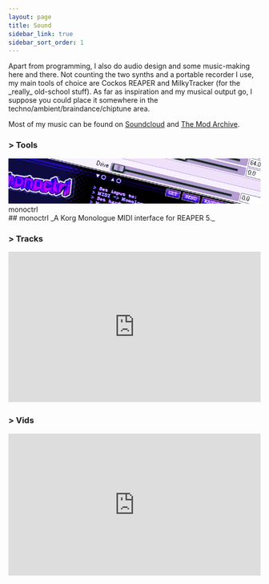 ```yaml
---
layout: page
title: Sound
sidebar_link: true
sidebar_sort_order: 1
---
```

<div class="subsection">
Apart from programming, I also do audio design and some music-making here and there.
Not counting the two synths and a portable recorder I use, my main tools of choice are Cockos REAPER and MilkyTracker (for the _really_ old-school stuff). As far as inspiration and my musical output go, I suppose you could place it somewhere in the techno/ambient/braindance/chiptune area.

Most of my music can be found on [Soundcloud](https://soundcloud.com/blokatt) and [The Mod Archive](https://modarchive.org/index.php?request=view_profile&query=91413).
</div>

<div markdown="0">

<div class="subsection">
<h3 class="visual-title">&gt; Tools</h3>
<div class="dashed-border visual-thumbnail-wide" onclick="location.href='/gfx/bktglitch/';">
  <div class="visual-thumbnail-wide-image right">    
    <img src = "\assets\visual_previews\thumbnail_monoctrl.png">    
    <div class="visual-thumbnail-wide-title right">
        monoctrl
    </div>
  </div>  
  <div class="visual-thumbnail-wide-description right">  
    <div markdown="1">
## monoctrl
_A Korg Monologue MIDI interface for REAPER 5._
</div>    
</div>  
</div>
</div>
<div class="subsection">
<h3 class="visual-title">&gt; Tracks</h3>
<div class="dashed-border">
<iframe width="100%" height="300" scrolling="no" frameborder="no" allow="autoplay" src="https://w.soundcloud.com/player/?url=https%3A//api.soundcloud.com/users/70988738&color=%23ff5500&auto_play=false&hide_related=false&show_comments=true&show_user=true&show_reposts=false&show_teaser=true&visual=true"></iframe></div>
</div>
<div class="subsection">
<h3 class="visual-title">&gt; Vids</h3>
<div class="dashed-border">
<style>.embed-container { position: relative; padding-bottom: 56.25%; height: 0; overflow: hidden; max-width: 100%; } .embed-container iframe, .embed-container object, .embed-container embed { position: absolute; top: 0; left: 0; width: 100%; height: 100%; }</style><div class='embed-container'><iframe src="https://www.youtube.com/embed/videoseries?list=PLRo09G4sY3VfJTrtM-xvnJZd-u7R8SVLk" frameborder="0" allow="accelerometer; autoplay; encrypted-media; gyroscope; picture-in-picture"></iframe></div>
</div>
</div>
